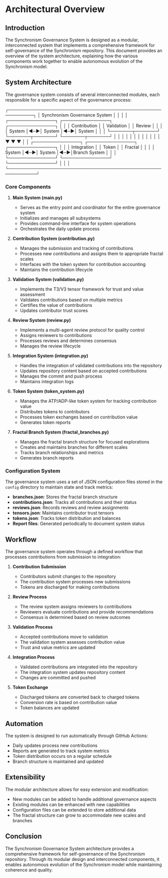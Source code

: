 # Architectural Overview

## Introduction

The Synchronism Governance System is designed as a modular, interconnected system that implements a comprehensive framework for self-governance of the Synchronism repository. This document provides an overview of the system architecture, explaining how the various components work together to enable autonomous evolution of the Synchronism model.

## System Architecture

The governance system consists of several interconnected modules, each responsible for a specific aspect of the governance process:

┌──────────────────────────────────────────────────────────┐
│                  Synchronism Governance System                            │
│                                                                           │
│  ┌───────────────┐   ┌───────────────┐   ┌───────────────┐ │
│  │  Contribution      │   │   Validation      │   │    Review         │ │
│  │    System          │◄─►│    System        │◄─►│    System       │ │
│  └───────┬───────┘   └───────┬───────┘   └───────┬───────┘ │
│            │                        │                        │           │
│            │                        │                        │           │
│            ▼                        ▼                        ▼          │
│  ┌───────────────┐   ┌───────────────┐   ┌───────────────┐ │
│  │  Integration       │   │     Token         │   │    Fractal        │  │
│  │    System         │◄─►│    System        │◄─►│Branch System     │  │
│  └───────────────┘   └───────────────┘   └───────────────┘ │
│                                                                            │
└───────────────────────────────────────────────────────────┘

### Core Components

1. **Main System (main.py)**
   - Serves as the entry point and coordinator for the entire governance system
   - Initializes and manages all subsystems
   - Provides command-line interface for system operations
   - Orchestrates the daily update process

2. **Contribution System (contribution.py)**
   - Manages the submission and tracking of contributions
   - Processes new contributions and assigns them to appropriate fractal scales
   - Interfaces with the token system for contribution accounting
   - Maintains the contribution lifecycle

3. **Validation System (validation.py)**
   - Implements the T3/V3 tensor framework for trust and value assessment
   - Validates contributions based on multiple metrics
   - Certifies the value of contributions
   - Updates contributor trust scores

4. **Review System (review.py)**
   - Implements a multi-agent review protocol for quality control
   - Assigns reviewers to contributions
   - Processes reviews and determines consensus
   - Manages the review lifecycle

5. **Integration System (integration.py)**
   - Handles the integration of validated contributions into the repository
   - Updates repository content based on accepted contributions
   - Manages the commit and push process
   - Maintains integration logs

6. **Token System (token_system.py)**
   - Manages the ATP/ADP-like token system for tracking contribution value
   - Distributes tokens to contributors
   - Processes token exchanges based on contribution value
   - Generates token reports

7. **Fractal Branch System (fractal_branches.py)**
   - Manages the fractal branch structure for focused explorations
   - Creates and maintains branches for different scales
   - Tracks branch relationships and metrics
   - Generates branch reports

### Configuration System

The governance system uses a set of JSON configuration files stored in the `config` directory to maintain state and track metrics:

- **branches.json**: Stores the fractal branch structure
- **contributions.json**: Tracks all contributions and their status
- **reviews.json**: Records reviews and review assignments
- **tensors.json**: Maintains contributor trust tensors
- **tokens.json**: Tracks token distribution and balances
- **Report files**: Generated periodically to document system status

## Workflow

The governance system operates through a defined workflow that processes contributions from submission to integration:

1. **Contribution Submission**
   - Contributors submit changes to the repository
   - The contribution system processes new submissions
   - Tokens are discharged for making contributions

2. **Review Process**
   - The review system assigns reviewers to contributions
   - Reviewers evaluate contributions and provide recommendations
   - Consensus is determined based on review outcomes

3. **Validation Process**
   - Accepted contributions move to validation
   - The validation system assesses contribution value
   - Trust and value metrics are updated

4. **Integration Process**
   - Validated contributions are integrated into the repository
   - The integration system updates repository content
   - Changes are committed and pushed

5. **Token Exchange**
   - Discharged tokens are converted back to charged tokens
   - Conversion rate is based on contribution value
   - Token balances are updated

## Automation

The system is designed to run automatically through GitHub Actions:

- Daily updates process new contributions
- Reports are generated to track system metrics
- Token distribution occurs on a regular schedule
- Branch structure is maintained and updated

## Extensibility

The modular architecture allows for easy extension and modification:

- New modules can be added to handle additional governance aspects
- Existing modules can be enhanced with new capabilities
- Configuration files can be extended to store additional data
- The fractal structure can grow to accommodate new scales and branches

## Conclusion

The Synchronism Governance System architecture provides a comprehensive framework for self-governance of the Synchronism repository. Through its modular design and interconnected components, it enables autonomous evolution of the Synchronism model while maintaining coherence and quality.
